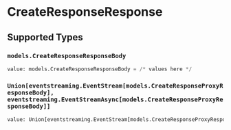 # CreateResponseResponse


## Supported Types

### `models.CreateResponseResponseBody`

```python
value: models.CreateResponseResponseBody = /* values here */
```

### `Union[eventstreaming.EventStream[models.CreateResponseProxyResponseBody], eventstreaming.EventStreamAsync[models.CreateResponseProxyResponseBody]]`

```python
value: Union[eventstreaming.EventStream[models.CreateResponseProxyResponseBody], eventstreaming.EventStreamAsync[models.CreateResponseProxyResponseBody]] = /* values here */
```

